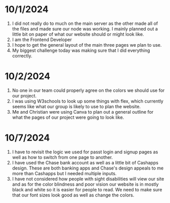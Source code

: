 # 10/1/2024
1. I did not really do to much on the main server as the other made all of the files and made sure our node was working. I mainly planned out a little bit on paper of what our website should or might look like.
2. I am the Frontend Developer
3. I hope to get the general layout of the main three pages we plan to use.
4. My biggest challenge today was making sure that I did everything correctly.

# 10/2/2024
1. No one in our team could properly agree on the colors we should use for our project.
2. I was using W3schools to look up some things with flex, which currently seems like what our group is likely to use to plan the website. 
3. Me and Christian were using Canva to plan out a general outline for what the pages of our project were going to look like.

# 10/7/2024
1. I have to revisit the logic we used for passt login and signup pages as well as how to switch from one page to another.
2. I have used the Chase bank account as well as a little bit of Cashapps design. These are both banking apps and Chase's design appeals to me more than Cashapps but I needed multiple inputs.
3. I have not considered how people with sight disabilities will view our site and as for the color blindness and poor vision our website is in mostly black and white so it is easier for people to read. We need to make sure that our font sizes look good as well as change the colors.